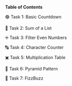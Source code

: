 **Table of Contents**

🟢 Task 1: Basic Countdown

🔢 Task 2: Sum of a List

➗ Task 3: Filter Even Numbers

🔠 Task 4: Character Counter

✖️ Task 5: Multiplication Table

🔺 Task 6: Pyramid Pattern

🍭 Task 7: FizzBuzz
